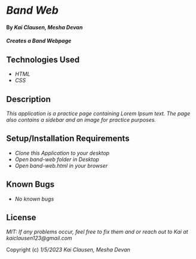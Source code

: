 # _Band Web_

#### By _**Kai Clausen, Mesha Devan**_

#### _Creates a Band Webpage_

## Technologies Used

* _HTML_
* _CSS_

## Description

_This application is a practice page containing Lorem Ipsum text. The page also contains a sidebar and an image for practice purposes._

## Setup/Installation Requirements

* _Clone this Application to your desktop_
* _Open band-web folder in Desktop_
* _Open band-web.html in your browser_

## Known Bugs

* _No known bugs_

## License

_MIT: If any problems occur, feel free to fix them and or reach out to Kai at kaiclausen123@gmail.com_

Copyright (c) _1/5/2023_ _Kai Clausen, Mesha Devan_
